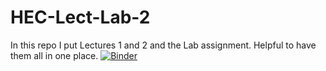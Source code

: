 # HEC-Lect-Lab-2

In this repo I put Lectures 1 and 2 and the Lab assignment. Helpful to have them all in one place.
[![Binder](https://mybinder.org/badge_logo.svg)](https://mybinder.org/v2/gh/LarryBirdlover/HEC-Lect-Lab-2/HEAD)
